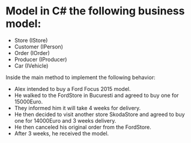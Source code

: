 # Model in C# the following business model:

-	Store (IStore)
-	Customer (IPerson)
-	Order (IOrder)
-	Producer (IProducer)
-	Car (IVehicle)

Inside the main method to implement the following behavior: 
-	Alex intended to buy a Ford Focus 2015 model. 
-	He walked to the FordStore in Bucuresti and agreed to buy one for 15000Euro.
-	They informed him it will take 4 weeks for delivery.
-	He then decided to visit another store SkodaStore and agreed to buy one for 14000Euro and 3 weeks delivery.
-	He then canceled his original order from the FordStore.
-	After 3 weeks, he received the model.
